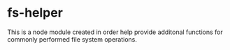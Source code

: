 fs-helper
=========

This is a node module created in order help provide additonal functions for commonly performed file system operations.
